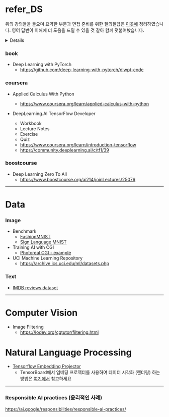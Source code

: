 # refer_DS

위의 강의들을 들으며 요약한 부분과 면접 준비를 위한 질의질답은 [이곳에](https://github.com/milhaud1201/refer_DS/blob/main/SUMMARY.md) 정리하였습니다. 영어 답변이 이해에 더 도움을 드릴 수 있을 것 같아 함께 덧붙여놨습니다.
<details>
<summary>Details</summary>
 
 #### Vectorization의 잠재점 이점은?
 #### Feature scaling의 유용한 단계 (데이터 정규화, 표준화)
 #### Gradient Descent With Multiple Variables란?
 #### 수렴을 위한 Gradient descent 확인 
 #### Learning rate$\alpha$란?
 #### Feature engineering이란?
 #### 다항식 회귀 Polynomial regression란?
 #### Overfitting이란?
 #### Dropout이란?
 #### Transfer Learning이란?
 #### Sparse categorical crossentropy 와 categorical corssentropy 비교

</details>

### book

* Deep Learning with PyTorch  
  * https://github.com/deep-learning-with-pytorch/dlwpt-code

### coursera

* Applied Calculus With Python  
  * https://www.coursera.org/learn/applied-calculus-with-python

* DeepLearning.AI TensorFlow Developer
  * Workbook
  * Lecture Notes
  * Exercise
  * Quiz  
  * https://www.coursera.org/learn/introduction-tensorflow
  * https://community.deeplearning.ai/c/tf1/39

### boostcourse

* Deep Learning Zero To All  
  * https://www.boostcourse.org/ai214/joinLectures/25076

---

# Data

### Image

* Benchmark
  * [FashionMNIST](https://github.com/zalandoresearch/fashion-mnist)
  * [Sign Language MNIST](https://www.kaggle.com/datasets/datamunge/sign-language-mnist)
* Training AI with CGI
  * [Photoreal CGI - example](https://laurencemoroney.com/datasets.html)
* UCI Machine Learning Repository
  * https://archive.ics.uci.edu/ml/datasets.php

### Text

* [IMDB reviews dataset](http://ai.stanford.edu/~amaas/data/sentiment/)

---

# Computer Vision

* Image Filtering  
  * https://lodev.org/cgtutor/filtering.html

# Natural Language Processing

* [Tensorflow Embedding Projector](https://projector.tensorflow.org/)
  * TensorBoard에서 임베딩 프로젝터를 사용하여 데이터 시각화 (렌더링) 하는 방법은 [여기에서](tensorflow.org/tensorboard/tensorboard_projector_plugin?hl=ko) 참고하세요

---

### Responsible AI practices (윤리적인 사례)
https://ai.google/responsibilities/responsible-ai-practices/
